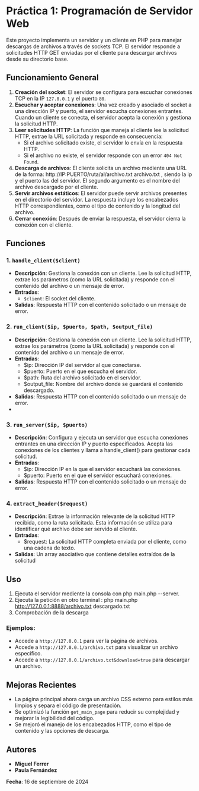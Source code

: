 # Práctica 1: Programación de Servidor Web
Este proyecto implementa un servidor y un cliente en PHP para manejar descargas de archivos a través de sockets TCP. El servidor responde a solicitudes HTTP GET enviadas por el cliente para descargar archivos desde su directorio base.

## Funcionamiento General

1. **Creación del socket**: El servidor se configura para escuchar conexiones TCP en la IP `127.0.0.1` y el puerto `80`.
2. **Escuchar y aceptar conexiones**: Una vez creado y asociado el socket a una dirección IP y puerto, el servidor escucha conexiones entrantes. Cuando un cliente se conecta, el servidor acepta la conexión y gestiona la solicitud HTTP.
3. **Leer solicitudes HTTP**: La función que maneja al cliente lee la solicitud HTTP, extrae la URL solicitada y responde en consecuencia:
   - Si el archivo solicitado existe, el servidor lo envía en la respuesta HTTP.
   - Si el archivo no existe, el servidor responde con un error `404 Not Found`.
4. **Descarga de archivos**: El cliente solicita un archivo mediente una URL de la forma:  http://IP:PUERTO/ruta/al/archivo.txt archivo.txt , siendo la ip y el puerto las del servidor. El segundo argumento es el nombre del archivo descargado por el cliente.
5. **Servir archivos estáticos**: El servidor puede servir archivos presentes en el directorio del servidor. La respuesta incluye los encabezados HTTP correspondientes, como el tipo de contenido y la longitud del archivo.
6. **Cerrar conexión**: Después de enviar la respuesta, el servidor cierra la conexión con el cliente.

## Funciones

### 1. `handle_client($client)`

- **Descripción**: Gestiona la conexión con un cliente. Lee la solicitud HTTP, extrae los parámetros (como la URL solicitada) y responde con el contenido del archivo o un mensaje de error.
- **Entradas**:
  - `$client`: El socket del cliente.
- **Salidas**: Respuesta HTTP con el contenido solicitado o un mensaje de error.

### 2. `run_client($ip, $puerto, $path, $output_file)`

- **Descripción**: Gestiona la conexión con un cliente. Lee la solicitud HTTP, extrae los parámetros (como la URL solicitada) y responde con el contenido del archivo o un mensaje de error.
- **Entradas**:
  - $ip: Dirección IP del servidor al que conectarse.
  - $puerto: Puerto en el que escucha el servidor.
  - $path: Ruta del archivo solicitado en el servidor.
  - $output_file: Nombre del archivo donde se guardará el contenido descargado.
- **Salidas**: Respuesta HTTP con el contenido solicitado o un mensaje de error.
- 
### 3. `run_server($ip, $puerto)`

- **Descripción**: Configura y ejecuta un servidor que escucha conexiones entrantes en una dirección IP y puerto especificados. Acepta las conexiones de los clientes y llama a handle_client() para gestionar cada solicitud.
- **Entradas**:
  - $ip: Dirección IP en la que el servidor escuchará las conexiones.
  - $puerto: Puerto en el que el servidor escuchará conexiones.
- **Salidas**: Respuesta HTTP con el contenido solicitado o un mensaje de error.

### 4. `extract_header($request)`

- **Descripción**: Extrae la información relevante de la solicitud HTTP recibida, como la ruta solicitada. Esta información se utiliza para identificar qué archivo debe ser servido al cliente.
- **Entradas**:
  - $request: La solicitud HTTP completa enviada por el cliente, como una cadena de texto.
- **Salidas**:  Un array asociativo que contiene detalles extraídos de la solicitud


## Uso

1. Ejecuta el servidor mediente la consola con php main.php --server.
2. Ejecuta la petición en otro terminal : php main.php http://127.0.0.1:8888/archivo.txt descargado.txt
3. Comprobación de la descarga 

### Ejemplos:

- Accede a `http://127.0.0.1` para ver la página de archivos.
- Accede a `http://127.0.0.1/archivo.txt` para visualizar un archivo específico.
- Accede a `http://127.0.0.1/archivo.txt&download=true` para descargar un archivo.

## Mejoras Recientes

- La página principal ahora carga un archivo CSS externo para estilos más limpios y separa el código de presentación.
- Se optimizó la función `get_main_page` para reducir su complejidad y mejorar la legibilidad del código.
- Se mejoró el manejo de los encabezados HTTP, como el tipo de contenido y las opciones de descarga.

## Autores

- **Miguel Ferrer**
- **Paula Fernández**

**Fecha**: 16 de septiembre de 2024
